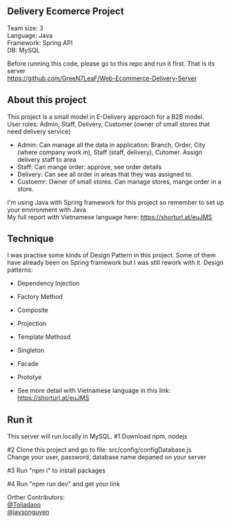 ## Delivery Ecomerce Project ##

Team size: 3  
Language: Java  
Framework: Spring API  
DB: MySQL   

Before running this code, please go to this repo and run it first. That is its server  
https://github.com/GreeN7LeaF/Web-Ecommerce-Delivery-Server  

## About this project ##

This project is a small model in E-Delivery approach for a B2B model.   
User roles: Admin, Staff, Delivery, Customer (owner of small stores that need delivery service)
+ Admin: Can manage all the data in application: Branch, Order, City (where company work in), Staff (staff, delivery), Cutomer. Assign delivery staff to area
+ Staff: Can mange order: approve, see order details
+ Delivery: Can see all order in areas that they was assigned to.
+ Custoemr: Owner of small stores. Can manage stores, mange order in a store.

I'm using Java with Spring framework for this project so remember to set up your environment with Java  
My full report with Vietnamese language here: https://shorturl.at/euJMS

## Technique ##

I was practise some kinds of Design Pattern in this project. Some of them have already been on Spring framework but I was still rework with it. 
Design patterns:
+ Dependency Injection
+ Factory Method
+ Composite
+ Projection
+ Template Methosd
+ Singleton
+ Facade
+ Prototye

+ See more detail with Vietnamese language in this link: https://shorturl.at/euJMS

## Run it ##

This server will run locally in MySQL. 
#1 Download npm, nodejs  

#2 Clone this project and go to file: src/config/configDatabase.js  
Change your user, password, database name depaned on your server  

#3 Run "npm i" to install packages  

#4 Run "npm run dev" and get your link  

Orther Contributors:  
[@Toiladaoo](https://github.com/Toiladaoo)  
[@jaysonguyen](https://github.com/jaysonguyen)
